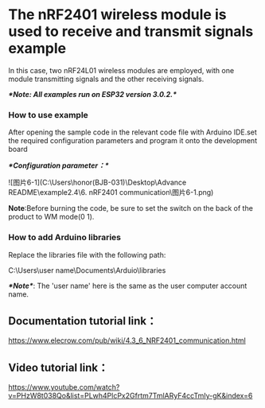 # **The nRF2401 wireless module is used to receive and transmit signals** **example**

In this case, two nRF24L01 wireless modules are employed, with one module transmitting signals and the other receiving signals.

***\*Note: All examples run on ESP32 version 3.0.2.\****

 

### **How to use example**

After opening the sample code in the relevant code file with Arduino IDE.set the required configuration parameters and program it onto the development board

***\*Configuration parameter：\****



![图片6-1](C:\Users\honor(BJB-031)\Desktop\Advance README\example2.4\6. nRF2401 communication\图片6-1.png)

**Note**:Before burning the code, be sure to set the switch on the back of the product to WM mode(0 1).



### **How to add Arduino libraries**

Replace the libraries file with the following path:

C:\Users\user name\Documents\Arduio\libraries

 

***\*Note\****: The 'user name' here is the same as the user computer account name.

 

## **Documentation tutorial link**：

https://www.elecrow.com/pub/wiki/4.3_6_NRF2401_communication.html

 

## **Video** **tutorial link**：

https://www.youtube.com/watch?v=PHzW8t038Qo&list=PLwh4PlcPx2Gfrtm7TmlARyF4ccTmIy-gK&index=6
